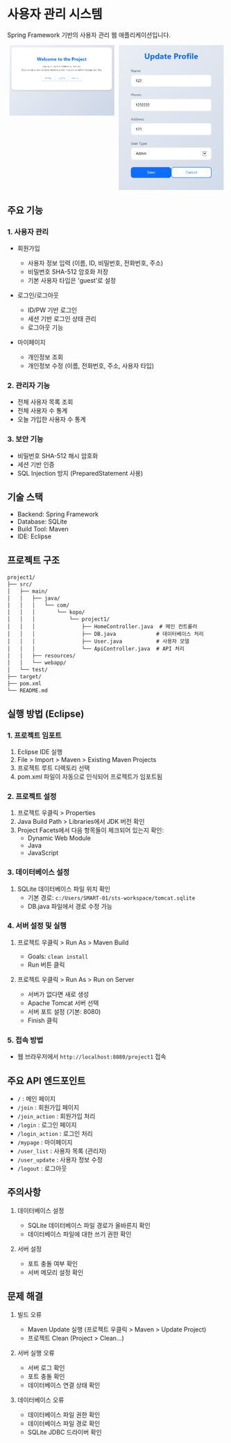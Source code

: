 
# 사용자 관리 시스템


Spring Framework 기반의 사용자 관리 웹 애플리케이션입니다.

<div style="display: flex; justify-content: space-around; align-items: flex-start;">
  <img src="/screenshots/screenshot11.png" style="width: 48%;"/>
  <img src="/screenshots/screenshot22.png" style="width: 48%;"/>
</div>

## 주요 기능

### 1. 사용자 관리
- 회원가입
  - 사용자 정보 입력 (이름, ID, 비밀번호, 전화번호, 주소)
  - 비밀번호 SHA-512 암호화 저장
  - 기본 사용자 타입은 'guest'로 설정

- 로그인/로그아웃
  - ID/PW 기반 로그인
  - 세션 기반 로그인 상태 관리
  - 로그아웃 기능

- 마이페이지
  - 개인정보 조회
  - 개인정보 수정 (이름, 전화번호, 주소, 사용자 타입)

### 2. 관리자 기능
- 전체 사용자 목록 조회
- 전체 사용자 수 통계
- 오늘 가입한 사용자 수 통계

### 3. 보안 기능
- 비밀번호 SHA-512 해시 암호화
- 세션 기반 인증
- SQL Injection 방지 (PreparedStatement 사용)

## 기술 스택

- Backend: Spring Framework
- Database: SQLite
- Build Tool: Maven
- IDE: Eclipse

## 프로젝트 구조

```
project1/
├── src/
│   ├── main/
│   │   ├── java/
│   │   │   └── com/
│   │   │       └── kopo/
│   │   │           └── project1/
│   │   │               ├── HomeController.java  # 메인 컨트롤러
│   │   │               ├── DB.java             # 데이터베이스 처리
│   │   │               ├── User.java           # 사용자 모델
│   │   │               └── ApiController.java  # API 처리
│   │   ├── resources/
│   │   └── webapp/
│   └── test/
├── target/
├── pom.xml
└── README.md
```

## 실행 방법 (Eclipse)

### 1. 프로젝트 임포트
1. Eclipse IDE 실행
2. File > Import > Maven > Existing Maven Projects
3. 프로젝트 루트 디렉토리 선택
4. pom.xml 파일이 자동으로 인식되어 프로젝트가 임포트됨

### 2. 프로젝트 설정
1. 프로젝트 우클릭 > Properties
2. Java Build Path > Libraries에서 JDK 버전 확인
3. Project Facets에서 다음 항목들이 체크되어 있는지 확인:
   - Dynamic Web Module
   - Java
   - JavaScript

### 3. 데이터베이스 설정
1. SQLite 데이터베이스 파일 위치 확인
   - 기본 경로: `c:/Users/SMART-01/sts-workspace/tomcat.sqlite`
   - DB.java 파일에서 경로 수정 가능

### 4. 서버 설정 및 실행
1. 프로젝트 우클릭 > Run As > Maven Build
   - Goals: `clean install`
   - Run 버튼 클릭

2. 프로젝트 우클릭 > Run As > Run on Server
   - 서버가 없다면 새로 생성
   - Apache Tomcat 서버 선택
   - 서버 포트 설정 (기본: 8080)
   - Finish 클릭

### 5. 접속 방법
- 웹 브라우저에서 `http://localhost:8080/project1` 접속

## 주요 API 엔드포인트

- `/` : 메인 페이지
- `/join` : 회원가입 페이지
- `/join_action` : 회원가입 처리
- `/login` : 로그인 페이지
- `/login_action` : 로그인 처리
- `/mypage` : 마이페이지
- `/user_list` : 사용자 목록 (관리자)
- `/user_update` : 사용자 정보 수정
- `/logout` : 로그아웃

## 주의사항

1. 데이터베이스 설정
   - SQLite 데이터베이스 파일 경로가 올바른지 확인
   - 데이터베이스 파일에 대한 쓰기 권한 확인

2. 서버 설정
   - 포트 충돌 여부 확인
   - 서버 메모리 설정 확인

## 문제 해결

1. 빌드 오류
   - Maven Update 실행 (프로젝트 우클릭 > Maven > Update Project)
   - 프로젝트 Clean (Project > Clean...)

2. 서버 실행 오류
   - 서버 로그 확인
   - 포트 충돌 확인
   - 데이터베이스 연결 상태 확인

3. 데이터베이스 오류
   - 데이터베이스 파일 권한 확인
   - 데이터베이스 파일 경로 확인
   - SQLite JDBC 드라이버 확인
